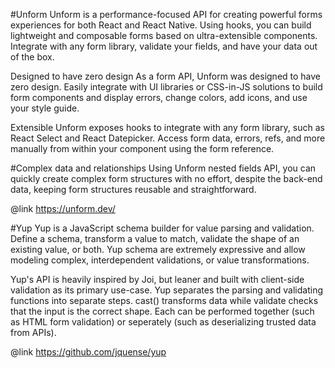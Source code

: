 #Unform
Unform is a performance-focused API for creating powerful forms experiences for both React and React Native. Using hooks, you can build lightweight and composable forms based on ultra-extensible components. Integrate with any form library, validate your fields, and have your data out of the box.

Designed to have zero design
As a form API, Unform was designed to have zero design. Easily integrate with UI libraries or CSS-in-JS solutions to build form components and display errors, change colors, add icons, and use your style guide.

Extensible
Unform exposes hooks to integrate with any form library, such as React Select and React Datepicker. Access form data, errors, refs, and more manually from within your component using the form reference.

#Complex data and relationships
Using Unform nested fields API, you can quickly create complex form structures with no effort, despite the back-end data, keeping form structures reusable and straightforward.

@link https://unform.dev/


#Yup
Yup is a JavaScript schema builder for value parsing and validation. Define a schema, transform a value to match, validate the shape of an existing value, or both. Yup schema are extremely expressive and allow modeling complex, interdependent validations, or value transformations.

Yup's API is heavily inspired by Joi, but leaner and built with client-side validation as its primary use-case. Yup separates the parsing and validating functions into separate steps. cast() transforms data while validate checks that the input is the correct shape. Each can be performed together (such as HTML form validation) or seperately (such as deserializing trusted data from APIs).

@link https://github.com/jquense/yup

